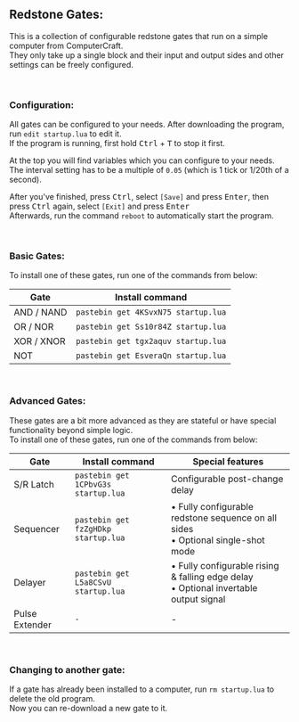## Redstone Gates:
This is a collection of configurable redstone gates that run on a simple computer from ComputerCraft.  
They only take up a single block and their input and output sides and other settings can be freely configured.  

<br>

### Configuration:
All gates can be configured to your needs. After downloading the program, run `edit startup.lua` to edit it.  
If the program is running, first hold <kbd>Ctrl</kbd> + <kbd>T</kbd> to stop it first.  
  
At the top you will find variables which you can configure to your needs.  
The interval setting has to be a multiple of `0.05` (which is 1 tick or 1/20th of a second).  
  
After you've finished, press <kbd>Ctrl</kbd>, select `[Save]` and press <kbd>Enter</kbd>, then press <kbd>Ctrl</kbd> again, select `[Exit]` and press <kbd>Enter</kbd>  
Afterwards, run the command `reboot` to automatically start the program.

<br>

### Basic Gates:
To install one of these gates, run one of the commands from below:

| Gate | Install command |
| --- | --- |
| AND / NAND | `pastebin get 4KSvxN75 startup.lua` |
| OR / NOR | `pastebin get Ss10r84Z startup.lua` |
| XOR / XNOR | `pastebin get tgx2aquv startup.lua` |
| NOT | `pastebin get EsveraQn startup.lua` |

<br>

### Advanced Gates:
These gates are a bit more advanced as they are stateful or have special functionality beyond simple logic.  
To install one of these gates, run one of the commands from below:

| Gate | Install command | Special features |
| --- | --- | --- |
| S/R Latch | `pastebin get 1CPbvG3s startup.lua` | Configurable post-change delay |
| Sequencer | `pastebin get fzZgHDkp startup.lua` | &bull; Fully configurable redstone sequence on all sides<br>&bull; Optional single-shot mode |
| Delayer | `pastebin get L5a8CSvU startup.lua` | &bull; Fully configurable rising & falling edge delay<br>&bull; Optional invertable output signal |
| Pulse Extender | `-` | - |

<br>

### Changing to another gate:
If a gate has already been installed to a computer, run `rm startup.lua` to delete the old program.  
Now you can re-download a new gate to it.
